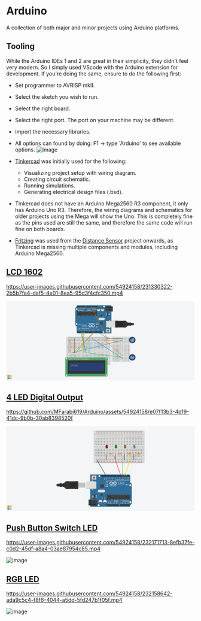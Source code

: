 # Arduino
 A collection of both major and minor projects using Arduino platforms.  
 
## Tooling
While the Arduino IDEs 1 and 2 are great in their simplicity, they didn't feel very modern. So I simply used VScode with the Arduino extension for development. If you're doing the same, ensure to do the following first:
- Set programmer to AVRISP mkII.
- Select the sketch you wish to run.
- Select the right board.
- Select the right port. The port on your machine may be different.
- Import the necessary libraries.
- All options can found by doing: F1 -> type 'Arduino' to see available options. 
![image](https://user-images.githubusercontent.com/54924158/231327984-95a65182-3c7b-4cb9-a78a-b0e8d6f90ba3.png)


- [Tinkercad](https://www.tinkercad.com) was initially used for the following:
  - Visualizing project setup with wiring diagram.
  - Creating circuit schematic.
  - Running simulations.
  - Generating electrical design files (.bsd).

- Tinkercad does not have an Arduino Mega2560 R3 component, it only has Arduino Uno R3. Therefore, the wiring diagrams and schematics for older projects using the Mega will show the Uno. This is completely fine as the pins used are still the same, and therefore the same code will run fine on both boards.

- [Fritzing](https://fritzing.org/download/) was used from the [Distance Sensor](https://github.com/MFarabi619/Arduino/tree/main/Distance%20Sensor) project onwards, as Tinkercad is missing multiple components and modules, including Arduino Mega2560.
  
## [LCD 1602](https://github.com/MFarabi619/Arduino/tree/main/LCD1602%20Display)

https://user-images.githubusercontent.com/54924158/231330322-2b5b7fa4-daf5-4e01-8ea5-95d3f4cfc350.mp4

![Image of LCD 1602](https://github.com/MFarabi619/Arduino/blob/main/LCD1602%20Display/LCD%201602%20Display.png)

## [4 LED Digital Output](https://github.com/MFarabi619/Arduino/tree/main/4%20LED%20Digital%20Output)

https://github.com/MFarabi619/Arduino/assets/54924158/e07f13b3-4df9-41dc-9b0b-30ab8398520f

![Image of 4 LED Digital Output](https://github.com/MFarabi619/Arduino/blob/main/4%20LED%20Digital%20Output/4%20LED%20Digital%20Output.png)

## [Push Button Switch LED](https://github.com/MFarabi619/Arduino/tree/main/Push%20Button%20Switch%20LED)

https://user-images.githubusercontent.com/54924158/232171713-8efb37fe-c0d2-45df-a8a4-03ae87954c85.mp4

![image](https://user-images.githubusercontent.com/54924158/232171820-d6178fe3-2c39-4130-a487-02f989d90e91.png)

## [RGB LED](https://github.com/MFarabi619/Arduino/tree/main/RGB%20LED)

https://user-images.githubusercontent.com/54924158/232158642-ada9c5c4-f8f6-4044-a5dd-5fd247b1f05f.mp4

![image](https://user-images.githubusercontent.com/54924158/232158956-50b3b435-29e4-4c6f-ae85-a42f2e9bf9e3.png)
